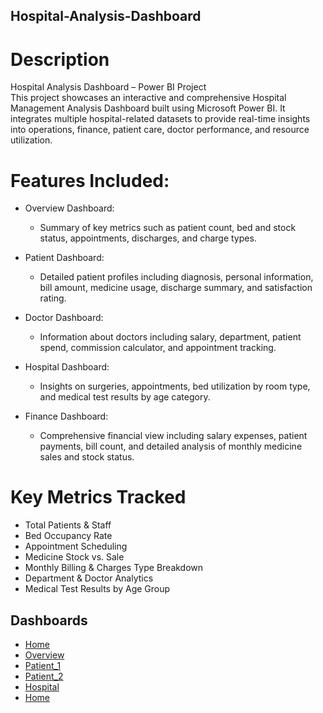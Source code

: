 ## Hospital-Analysis-Dashboard

# Description
Hospital Analysis Dashboard – Power BI Project  
This project showcases an interactive and comprehensive Hospital Management Analysis Dashboard built using Microsoft Power BI. It integrates multiple hospital-related datasets to provide real-time insights into operations, finance, patient care, doctor performance, and resource utilization.

# Features Included:
- Overview Dashboard:
    - Summary of key metrics such as patient count, bed and stock status, appointments, discharges, and charge types.
- Patient Dashboard:  
    - Detailed patient profiles including diagnosis, personal information, bill amount, medicine usage, discharge summary, and satisfaction rating.

- Doctor Dashboard:  
    - Information about doctors including salary, department, patient spend, commission calculator, and appointment tracking.

- Hospital Dashboard:  
    - Insights on surgeries, appointments, bed utilization by room type, and medical test results by age category.

- Finance Dashboard:  
    - Comprehensive financial view including salary expenses, patient payments, bill count, and detailed analysis of monthly medicine sales and stock status.

# Key Metrics Tracked
- Total Patients & Staff
- Bed Occupancy Rate
- Appointment Scheduling
- Medicine Stock vs. Sale
- Monthly Billing & Charges Type Breakdown
- Department & Doctor Analytics
- Medical Test Results by Age Group

## Dashboards
- <a href="https://github.com/sakshi4912/Hospital-Analysis-Dashboard/blob/main/Home.png">Home</a>
- <a href="https://github.com/sakshi4912/Hospital-Analysis-Dashboard/blob/main/Overview.png">Overview</a>
- <a href="https://github.com/sakshi4912/Hospital-Analysis-Dashboard/blob/main/Patient_1.png">Patient_1</a>
- <a href="https://github.com/sakshi4912/Hospital-Analysis-Dashboard/blob/main/Patient_2.png">Patient_2</a>
- <a href="https://github.com/sakshi4912/Hospital-Analysis-Dashboard/blob/main/Hospital.png">Hospital</a>
- <a href="https://github.com/sakshi4912/Hospital-Analysis-Dashboard/blob/main/Home.png">Home</a>
